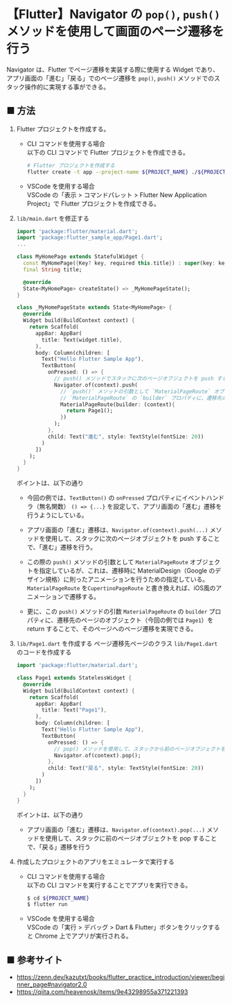 # 【Flutter】Navigator の `pop()`, `push()` メソッドを使用して画面のページ遷移を行う

Navigator は、Flutter でページ遷移を実装する際に使用する Widget であり、アプリ画面の「進む」「戻る」でのページ遷移を `pop()`, `push()` メソッドでのスタック操作的に実現する事ができる。

## ■ 方法

1. Flutter プロジェクトを作成する。<br>
    - CLI コマンドを使用する場合<br>
      以下の CLI コマンドで Flutter プロジェクトを作成できる。
      ```sh
      # Flutter プロジェクトを作成する
      flutter create -t app --project-name ${PROJECT_NAME} ./${PROJECT_NAME}
      ```

    - VSCode を使用する場合<br>
      VSCode の「表示 > コマンドパレット > Flutter New Application Project」で Flutter プロジェクトを作成できる。

1. `lib/main.dart` を修正する
    ```dart
    import 'package:flutter/material.dart';
    import 'package:flutter_sample_app/Page1.dart';
    ...

    class MyHomePage extends StatefulWidget {
      const MyHomePage({Key? key, required this.title}) : super(key: key);
      final String title;

      @override
      State<MyHomePage> createState() => _MyHomePageState();
    }

    class _MyHomePageState extends State<MyHomePage> {
      @override
      Widget build(BuildContext context) {
        return Scaffold(
          appBar: AppBar(
            title: Text(widget.title),
          ),
          body: Column(children: [
            Text("Hello Flutter Sample App"),
            TextButton(
              onPressed: () => {
                // push() メソッドでスタックに次のページオブジェクトを push することで、「進む」遷移を行う
                Navigator.of(context).push(
                  // `push()` メソッドの引数として `MaterialPageRoute` オブジェクトを指定することで、MaterialDesign（Google のデザイン規格）に則ったアニメーションを行う
                  // `MaterialPageRoute` の `builder` プロパティに、遷移先のページのオブジェクト（今回の例では `Page1`）を return することで、そのページへのページ遷移を実現できる。
                  MaterialPageRoute(builder: (context){
                    return Page1();
                  })
                );
              },
              child: Text("進む", style: TextStyle(fontSize: 20))
            )
          ])
        );
      }
    }
    ```

    ポイントは、以下の通り

    - 今回の例では、`TextButton()` の `onPressed` プロパティにイベントハンドラ（無名関数） `() => {...}` を設定して、アプリ画面の「進む」遷移を行うようにしている。

    - アプリ画面の「進む」遷移は、`Navigator.of(context).push(...)` メソッドを使用して、スタックに次のページオブジェクトを push することで、「進む」遷移を行う。
    
    - この際の `push()` メソッドの引数として `MaterialPageRoute` オブジェクトを指定しているが、これは、遷移時に MaterialDesign（Google のデザイン規格）に則ったアニメーションを行うための指定している。`MaterialPageRoute` を`CupertinoPageRoute` と書き換えれば、iOS風のアニメーションで遷移する。

    - 更に、この `push()` メソッドの引数 `MaterialPageRoute` の `builder` プロパティに、遷移先のページのオブジェクト（今回の例では `Page1`）を return することで、そのページへのページ遷移を実現できる。


1. `lib/Page1.dart` を作成する
    ページ遷移先ページのクラス `lib/Page1.dart` のコードを作成する

    ```dart
    import 'package:flutter/material.dart';

    class Page1 extends StatelessWidget {
      @override
      Widget build(BuildContext context) {
        return Scaffold(
          appBar: AppBar(
            title: Text("Page1"),
          ),
          body: Column(children: [
            Text("Hello Flutter Sample App"),
            TextButton(
              onPressed: () => {
                // pop() メソッドを使用して、スタックから前のページオブジェクトを pop することで、「戻る」遷移を行う
                Navigator.of(context).pop();
              },
              child: Text("戻る", style: TextStyle(fontSize: 20))
            )
          ])
        );
      }
    }
    ```

    ポイントは、以下の通り

    - アプリ画面の「進む」遷移は、`Navigator.of(context).pop(...)` メソッドを使用して、スタックに前のページオブジェクトを pop することで、「戻る」遷移を行う


1. 作成したプロジェクトのアプリをエミュレータで実行する<br>
    - CLI コマンドを使用する場合<br>
      以下の CLI コマンドを実行することでアプリを実行できる。

      ```sh
      $ cd ${PROJECT_NAME}
      $ flutter run
      ```

    - VSCode を使用する場合<br>
      VSCode の「実行 > デバッグ > Dart & Flutter」ボタンをクリックすると Chrome 上でアプリが実行される。


## ■ 参考サイト

- https://zenn.dev/kazutxt/books/flutter_practice_introduction/viewer/beginner_page#navigator2.0
- https://qiita.com/heavenosk/items/9e43298955a371221393
